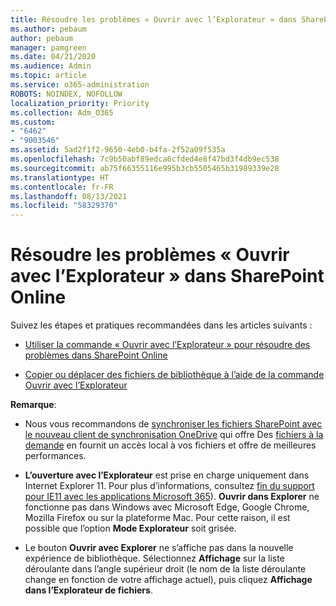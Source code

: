 ```yaml
---
title: Résoudre les problèmes « Ouvrir avec l’Explorateur » dans SharePoint Online
ms.author: pebaum
author: pebaum
manager: pamgreen
ms.date: 04/21/2020
ms.audience: Admin
ms.topic: article
ms.service: o365-administration
ROBOTS: NOINDEX, NOFOLLOW
localization_priority: Priority
ms.collection: Adm_O365
ms.custom:
- "6462"
- "9003546"
ms.assetid: 5ad2f1f2-9650-4eb0-b4fa-2f52a09f535a
ms.openlocfilehash: 7c9b50abf89edca6cfded4e8f47bd3f4db9ec538
ms.sourcegitcommit: ab75f66355116e995b3cb5505465b31989339e28
ms.translationtype: HT
ms.contentlocale: fr-FR
ms.lasthandoff: 08/13/2021
ms.locfileid: "58329370"
---
```

# <a name="troubleshoot-open-with-explorer-issues-in-sharepoint-online"></a>Résoudre les problèmes « Ouvrir avec l’Explorateur » dans SharePoint Online

Suivez les étapes et pratiques recommandées dans les articles suivants :

- [Utiliser la commande « Ouvrir avec l’Explorateur » pour résoudre des problèmes dans SharePoint Online](https://docs.microsoft.com/sharepoint/troubleshoot/lists-and-libraries/troubleshoot-issues-using-open-with-explorer)

- [Copier ou déplacer des fichiers de bibliothèque à l’aide de la commande Ouvrir avec l’Explorateur](https://support.microsoft.com/office/copy-or-move-library-files-by-using-open-with-explorer-aaee7bfb-e2a1-42ee-8fc0-bcc0754f04d2?ui=en-us&rs=en-us&ad=us)

**Remarque**:
- Nous vous recommandons de [synchroniser les fichiers SharePoint avec le nouveau client de synchronisation OneDrive](https://support.microsoft.com/office/sync-sharepoint-and-teams-files-with-your-computer-6de9ede8-5b6e-4503-80b2-6190f3354a88?ui=en-us&rs=en-us&ad=us) qui offre Des [fichiers à la demande](https://support.microsoft.com/office/save-disk-space-with-onedrive-files-on-demand-for-windows-10-0e6860d3-d9f3-4971-b321-7092438fb38e?ui=en-us&rs=en-us&ad=us) en fournit un accès local à vos fichiers et offre de meilleures performances.

- **L’ouverture avec l’Explorateur** est prise en charge uniquement dans Internet Explorer 11. Pour plus d’informations, consultez [fin du support pour IE11 avec les applications Microsoft 365](https://docs.microsoft.com/lifecycle/announcements/m365-ie11-microsoft-edge-legacy)). **Ouvrir dans Explorer** ne fonctionne pas dans Windows avec Microsoft Edge, Google Chrome, Mozilla Firefox ou sur la plateforme Mac. Pour cette raison, il est possible que l’option **Mode Explorateur** soit grisée. 

- Le bouton **Ouvrir avec Explorer** ne s’affiche pas dans la nouvelle expérience de bibliothèque. Sélectionnez **Affichage** sur la liste déroulante dans l’angle supérieur droit (le nom de la liste déroulante change en fonction de votre affichage actuel), puis cliquez **Affichage dans l’Explorateur de fichiers**.

